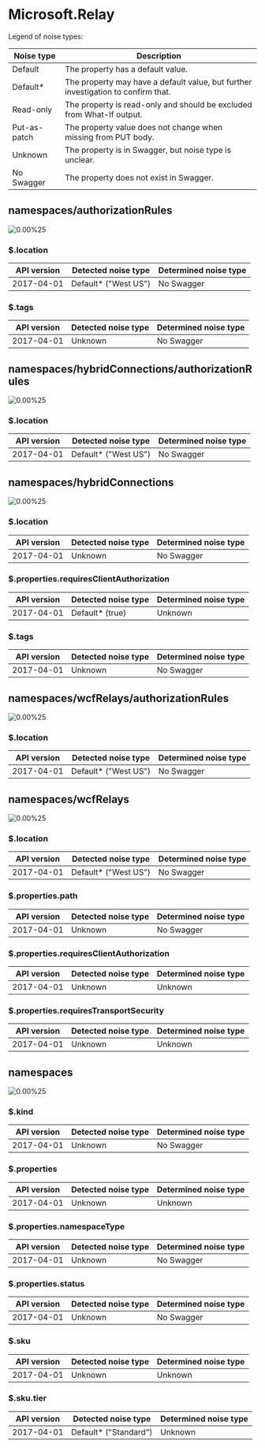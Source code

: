# Microsoft.Relay

Legend of noise types:

| Noise type   | Description                                                                       |
| ------------ | --------------------------------------------------------------------------------- |
| Default      | The property has a default value.                                                 |
| Default*     | The property may have a default value, but further investigation to confirm that. |
| Read-only    | The property is read-only and should be excluded from What-If output.             |
| Put-as-patch | The property value does not change when missing from PUT body.                    |
| Unknown      | The property is in Swagger, but noise type is unclear.                            |
| No Swagger   | The property does not exist in Swagger.                                           |

## namespaces/authorizationRules

![0.00%25](https://img.shields.io/badge/0.00%25-%E2%98%86☆☆☆☆☆☆☆☆☆-red)

### \$.location

| API version | Detected noise type  | Determined noise type |
| ----------- | -------------------- | --------------------- |
| 2017-04-01  | Default* ("West US") | No Swagger            |

### \$.tags

| API version | Detected noise type | Determined noise type |
| ----------- | ------------------- | --------------------- |
| 2017-04-01  | Unknown             | No Swagger            |

## namespaces/hybridConnections/authorizationRules

![0.00%25](https://img.shields.io/badge/0.00%25-%E2%98%86☆☆☆☆☆☆☆☆☆-red)

### \$.location

| API version | Detected noise type  | Determined noise type |
| ----------- | -------------------- | --------------------- |
| 2017-04-01  | Default* ("West US") | No Swagger            |

## namespaces/hybridConnections

![0.00%25](https://img.shields.io/badge/0.00%25-%E2%98%86☆☆☆☆☆☆☆☆☆-red)

### \$.location

| API version | Detected noise type | Determined noise type |
| ----------- | ------------------- | --------------------- |
| 2017-04-01  | Unknown             | No Swagger            |

### \$.properties.requiresClientAuthorization

| API version | Detected noise type | Determined noise type |
| ----------- | ------------------- | --------------------- |
| 2017-04-01  | Default* (true)     | Unknown               |

### \$.tags

| API version | Detected noise type | Determined noise type |
| ----------- | ------------------- | --------------------- |
| 2017-04-01  | Unknown             | No Swagger            |

## namespaces/wcfRelays/authorizationRules

![0.00%25](https://img.shields.io/badge/0.00%25-%E2%98%86☆☆☆☆☆☆☆☆☆-red)

### \$.location

| API version | Detected noise type  | Determined noise type |
| ----------- | -------------------- | --------------------- |
| 2017-04-01  | Default* ("West US") | No Swagger            |

## namespaces/wcfRelays

![0.00%25](https://img.shields.io/badge/0.00%25-%E2%98%86☆☆☆☆☆☆☆☆☆-red)

### \$.location

| API version | Detected noise type  | Determined noise type |
| ----------- | -------------------- | --------------------- |
| 2017-04-01  | Default* ("West US") | No Swagger            |

### \$.properties.path

| API version | Detected noise type | Determined noise type |
| ----------- | ------------------- | --------------------- |
| 2017-04-01  | Unknown             | No Swagger            |

### \$.properties.requiresClientAuthorization

| API version | Detected noise type | Determined noise type |
| ----------- | ------------------- | --------------------- |
| 2017-04-01  | Unknown             | Unknown               |

### \$.properties.requiresTransportSecurity

| API version | Detected noise type | Determined noise type |
| ----------- | ------------------- | --------------------- |
| 2017-04-01  | Unknown             | Unknown               |

## namespaces

![0.00%25](https://img.shields.io/badge/0.00%25-%E2%98%86☆☆☆☆☆☆☆☆☆-red)

### \$.kind

| API version | Detected noise type | Determined noise type |
| ----------- | ------------------- | --------------------- |
| 2017-04-01  | Unknown             | No Swagger            |

### \$.properties

| API version | Detected noise type | Determined noise type |
| ----------- | ------------------- | --------------------- |
| 2017-04-01  | Unknown             | Unknown               |

### \$.properties.namespaceType

| API version | Detected noise type | Determined noise type |
| ----------- | ------------------- | --------------------- |
| 2017-04-01  | Unknown             | No Swagger            |

### \$.properties.status

| API version | Detected noise type | Determined noise type |
| ----------- | ------------------- | --------------------- |
| 2017-04-01  | Unknown             | No Swagger            |

### \$.sku

| API version | Detected noise type | Determined noise type |
| ----------- | ------------------- | --------------------- |
| 2017-04-01  | Unknown             | Unknown               |

### \$.sku.tier

| API version | Detected noise type   | Determined noise type |
| ----------- | --------------------- | --------------------- |
| 2017-04-01  | Default* ("Standard") | Unknown               |
